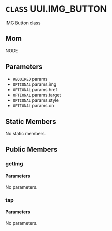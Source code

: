 # `CLASS` UUI.IMG_BUTTON
IMG Button class

## Mom
NODE

## Parameters
* `REQUIRED` params 
* `OPTIONAL` params.img 
* `OPTIONAL` params.href 
* `OPTIONAL` params.target 
* `OPTIONAL` params.style 
* `OPTIONAL` params.on 

## Static Members
No static members.

## Public Members

### getImg
#### Parameters
No parameters.

### tap
#### Parameters
No parameters.
